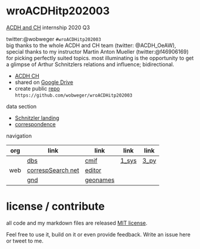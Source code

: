 # wroACDHitp202003

[ACDH and CH](https://www.oeaw.ac.at/acdh/) internship 2020 Q3

twitter:@wobweger `#wroACDHitp202003`  
big thanks to the whole ACDH and CH team (twitter: @ACDH_OeAW),  
special thanks to my instructor Martin Anton Mueller (twitter:@f46906169) for picking perfectly suited topics.
most illuminating is the opportunity to get a glimpse of
Arthur Schnitzlers relations and influence; bidirectional.

+ [ACDH CH](https://www.oeaw.ac.at/acdh/)
+ shared on [Google Drive](https://drive.google.com/drive/folders/1qOIcFVc9RVIO3tkh3m2P_z7vdrsKHNTU?usp=sharing)
+ create public [repo](https://github.com/wobweger/wroACDHitp202003.git)  
  `https://github.com/wobweger/wroACDHitp202003`

data section

+ [Schnitzler landing](https://schnitzler.acdh.oeaw.ac.at/)
+ [correspondence](https://schnitzler-briefe.acdh.oeaw.ac.at/pages/index.html)

navigation

|org|link|link|link|link|
|---|---|---|---|---|
||[dbs](./D_dbs/README.md)|[cmif](./D_dbs/cmif/README.md)|[1_sys](./D_dbs/1_sys/README.md)|[3_py](./D_dbs/3_py/README.md)|
|web|[correspSearch net](https://correspsearch.net/)|[editor](https://correspsearch.net/creator/index.xql?l=en)|
||[gnd](https://d-nb.info/gnd/118609807)|[geonames](https://www.geonames.org/2761333)|

# license / contribute

all code and my markdown files are released
[MIT license](LICENSE).

Feel free to use it, build on it or even provide feedback.
Write an issue here or tweet to me.

